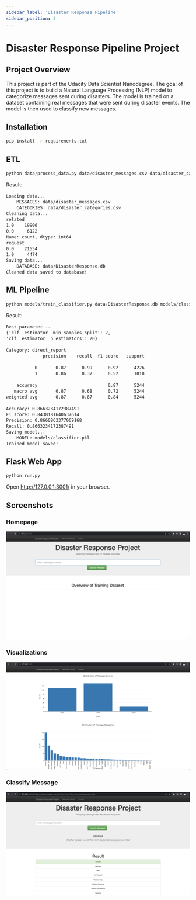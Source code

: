 ```yaml
---
sidebar_label: 'Disaster Response Pipeline'
sidebar_position: 3
---
```


# Disaster Response Pipeline Project

## Project Overview
This project is part of the Udacity Data Scientist Nanodegree. The goal of this project is to build a Natural Language Processing (NLP) model to categorize messages sent during disasters. The model is trained on a dataset containing real messages that were sent during disaster events. The model is then used to classify new messages.

## Installation
```bash
pip install -r requirements.txt
```

## ETL
```python
python data/process_data.py data/disaster_messages.csv data/disaster_categories.csv data/DisasterResponse.db
```

Result:
```
Loading data...
    MESSAGES: data/disaster_messages.csv
    CATEGORIES: data/disaster_categories.csv
Cleaning data...
related
1.0    19906
0.0     6122
Name: count, dtype: int64
request
0.0    21554
1.0     4474
Saving data...
    DATABASE: data/DisasterResponse.db
Cleaned data saved to database!
```

## ML Pipeline
```python
python models/train_classifier.py data/DisasterResponse.db models/classifier.pkl
```

Result:
```
Best parameter...
{'clf__estimator__min_samples_split': 2, 'clf__estimator__n_estimators': 20}

Category: direct_report
              precision    recall  f1-score   support

           0       0.87      0.99      0.92      4226
           1       0.86      0.37      0.52      1018

    accuracy                           0.87      5244
   macro avg       0.87      0.68      0.72      5244
weighted avg       0.87      0.87      0.84      5244

Accuracy: 0.8663234172387491
F1 score: 0.8438181640637614
Precision: 0.8660863377069168
Recall: 0.8663234172387491
Saving model...
    MODEL: models/classifier.pkl
Trained model saved!
```

## Flask Web App
```python
python run.py
```

Open http://127.0.0.1:3001/ in your browser.

## Screenshots
### Homepage
![homepage](../../projects/disaster_response_pipeline/images/homepage.png)

### Visualizations
![visulize](../../projects/disaster_response_pipeline/images/visualize.png)

### Classify Message
![inference](../../projects/disaster_response_pipeline/images/inference.png)
